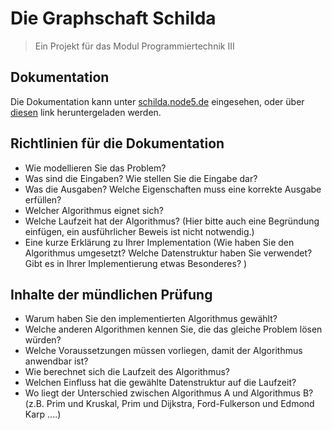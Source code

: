 # Die Graphschaft Schilda

> Ein Projekt für das Modul Programmiertechnik III

## Dokumentation

Die Dokumentation kann unter [schilda.node5.de](https://schilda.node5.de) eingesehen, oder über [diesen](https://github.com/thieleju/GraphschaftSchilda/blob/gh-pages/Dokumentation.pdf) link heruntergeladen werden.

## Richtlinien für die Dokumentation

- Wie modellieren Sie das Problem?
- Was sind die Eingaben? Wie stellen Sie die Eingabe dar?
- Was die Ausgaben? Welche Eigenschaften muss eine korrekte Ausgabe erfüllen?
- Welcher Algorithmus eignet sich? 
- Welche Laufzeit hat der Algorithmus? (Hier bitte auch eine Begründung einfügen, ein ausführlicher Beweis ist nicht notwendig.)
- Eine kurze Erklärung zu Ihrer Implementation (Wie haben Sie den Algorithmus umgesetzt? Welche Datenstruktur haben Sie verwendet? Gibt es in Ihrer Implementierung etwas Besonderes?  ) 

## Inhalte der mündlichen Prüfung

- Warum haben Sie den implementierten Algorithmus gewählt? 
- Welche anderen Algorithmen kennen Sie, die das gleiche Problem lösen würden? 
- Welche Voraussetzungen müssen vorliegen, damit der Algorithmus anwendbar ist? 
- Wie berechnet sich die Laufzeit des Algorithmus? 
- Welchen Einfluss hat die gewählte Datenstruktur auf die Laufzeit? 
- Wo liegt der Unterschied zwischen Algorithmus A und Algorithmus B? (z.B. Prim und Kruskal, Prim und Dijkstra, Ford-Fulkerson und Edmond Karp ....) 